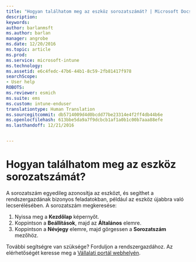 ```yaml
---
title: "Hogyan találhatom meg az eszköz sorozatszámát? | Microsoft Docs"
description: 
keywords: 
author: barlanmsft
ms.author: barlan
manager: angrobe
ms.date: 12/20/2016
ms.topic: article
ms.prod: 
ms.service: microsoft-intune
ms.technology: 
ms.assetid: e6c4fedc-47b6-44b1-8c59-2fb81417f978
searchScope:
- User help
ROBOTS: 
ms.reviewer: esmich
ms.suite: ems
ms.custom: intune-enduser
translationtype: Human Translation
ms.sourcegitcommit: db5714009d4d0bcdd77be23314e4f2ff4db44b6e
ms.openlocfilehash: 613bbe5da9a7f9dcbcb1af1a0b1c00b7aaa88efe
ms.lasthandoff: 12/21/2016


---
```


# <a name="how-do-i-find-the-serial-number-on-my-device"></a>Hogyan találhatom meg az eszköz sorozatszámát?

A sorozatszám egyedileg azonosítja az eszközt, és segíthet a rendszergazdának bizonyos feladatokban, például az eszköz újabbra való lecserélésében. A sorozatszám megkeresése:

1. Nyissa meg a __Kezdőlap__ képernyőt.
2. Koppintson a __Beállítások__, majd az __Általános__ elemre.
3. Koppintson a __Névjegy__ elemre, majd görgessen a __Sorozatszám__ mezőhöz.

További segítségre van szüksége? Forduljon a rendszergazdához. Az elérhetőségét keresse meg a [Vállalati portál webhelyén](http://portal.manage.microsoft.com).

